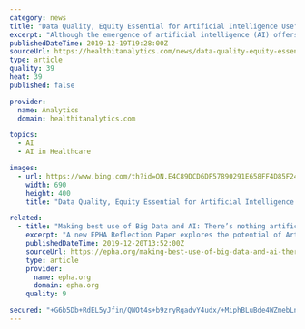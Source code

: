 ```yaml
---
category: news
title: "Data Quality, Equity Essential for Artificial Intelligence Use"
excerpt: "Although the emergence of artificial intelligence (AI) offers the potential for better patient outcomes, lower costs, and improved population health, the technology could also bring numerous unintended consequences. “While there have been a number of promising examples of AI applications in healthcare, we believe it is imperative to proceed ..."
publishedDateTime: 2019-12-19T19:28:00Z
sourceUrl: https://healthitanalytics.com/news/data-quality-equity-essential-for-artificial-intelligence-use
type: article
quality: 39
heat: 39
published: false

provider:
  name: Analytics
  domain: healthitanalytics.com

topics:
  - AI
  - AI in Healthcare

images:
  - url: https://www.bing.com/th?id=ON.E4C89DCD6DF57890291E658FF4D85F24
    width: 690
    height: 400
    title: "Data Quality, Equity Essential for Artificial Intelligence Use"

related:
  - title: "Making best use of Big Data and AI: There’s nothing artificial about people’s health needs"
    excerpt: "A new EPHA Reflection Paper explores the potential of Artificial Intelligence (AI ... The paper proposes to look beyond the hype by taking a level-headed, public health friendly approach to AI’s expansion into the healthcare sector. It is key that AI and related technologies serve the needs of their end users first and foremost ..."
    publishedDateTime: 2019-12-20T13:52:00Z
    sourceUrl: https://epha.org/making-best-use-of-big-data-and-ai-theres-nothing-artificial-about-peoples-health-needs/
    type: article
    provider:
      name: epha.org
      domain: epha.org
    quality: 9

secured: "+G6b5Db+RdEL5yJfin/QWOt4s+b9zryRgadvY4udx/+MiphBLuBde4WZmebLnLNx5h9l0Q/eGRNKPGdni3RBP/o2kl6omIG4sN+crNeWRwlVrRJ/lotMlQmnRfwDhi8VbUgd1EbrWZLAZQgegQRFHBsDJlP9uK6MFMsvwFMLUC09Jypy4tYMpZXgV4K+sRX95Hp5+cfOTkV9l9f8UfJAVhTTdbwFEn1NKSQFE8OVrMUp4RXUBN6FB2zaAitgknpwuQhNEcIfjwg9gRkw3DOGPA==;2MOyfdEED7X8n92yx7ufLA=="
---
```


